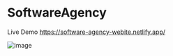# SoftwareAgency
Live Demo
https://software-agency-webite.netlify.app/

![image](https://github.com/imFaizanArif/SoftwareAgency/assets/65083993/9a5057a1-818f-4e21-8003-ab5a1313e5c9)
